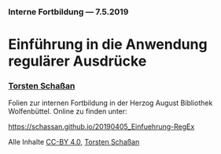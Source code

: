 ### Interne Fortbildung &#x2014; 7.5.2019

# Einführung in die Anwendung regulärer Ausdrücke

### [Torsten Schaßan](https://orcid.org/0000-0002-8902-4775)

Folien zur internen Fortbildung in der Herzog August Bibliothek Wolfenbüttel. Online zu finden unter:

https://schassan.github.io/20190405_Einfuehrung-RegEx

Alle Inhalte [CC-BY 4.0](https://creativecommons.org/licenses/by/4.0/), [Torsten Schaßan](https://orcid.org/0000-0002-8902-4775)
